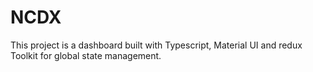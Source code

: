 # NCDX
This project is a dashboard built with Typescript, Material UI and redux Toolkit for global state management.
